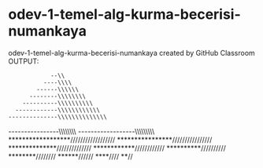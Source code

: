 # odev-1-temel-alg-kurma-becerisi-numankaya
odev-1-temel-alg-kurma-becerisi-numankaya created by GitHub Classroom
OUTPUT:

                --\\
              ----\\\\
            ------\\\\\\
          --------\\\\\\\\
        ----------\\\\\\\\\\
      ------------\\\\\\\\\\\\
    --------------\\\\\\\\\\\\\\
  ----------------\\\\\\\\\\\\\\\\
------------------\\\\\\\\\\\\\\\\\\
******************//////////////////
  ****************////////////////
    **************//////////////
      ************////////////
        **********//////////
          ********////////
            ******//////
              ****////
                **//

